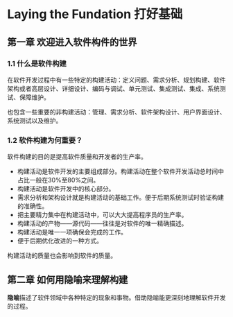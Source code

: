 # Laying the Fundation 打好基础
## 第一章 欢迎进入软件构件的世界
### 1.1 什么是软件构建
在软件开发过程中有一些特定的构建活动：定义问题、需求分析、规划构建、软件架构或者高层设计、详细设计、编码与调试、单元测试、集成测试、集成、系统测试、保障维护。

也包含一些重要的非构建活动：管理、需求分析、软件架构设计、用户界面设计、系统测试以及维护。

### 1.2 软件构建为何重要？
软件构建的目的是提高软件质量和开发者的生产率。

- 构建活动是软件开发的主要组成部分。构建活动在整个软件开发活动总时间中占比一般在30%至80%之间。
- 构建活动是软件开发中的核心部分。
- 需求分析和架构设计就是构建活动的基础工作。便于后期系统测试时验证构建的准确性。
- 把主要精力集中在构建活动中，可以大大提高程序员的生产率。
- 构建活动的产物——源代码——往往是对软件的唯一精确描述。
- 构建活动是唯一一项确保会完成的工作。
- 便于后期优化改进的一种方式。

构建活动的质量也会影响到软件的质量。

## 第二章 如何用隐喻来理解构建
**隐喻**描述了软件领域中各种特定的现象和事物。借助隐喻能更深刻地理解软件开发的过程。
